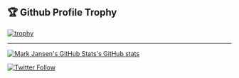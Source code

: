 
## 🏆 Github Profile Trophy


[![trophy](https://github-profile-trophy.vercel.app/?username=learn-more&theme=onedark&column=5)](https://github.com/ryo-ma/github-profile-trophy)

---

[![Mark Jansen's GitHub Stats's GitHub stats](https://github-readme-stats.vercel.app/api?username=learn-more&show_icons=true&theme=slateorange)](https://github.com/anuraghazra/github-readme-stats)

[![Twitter Follow](https://img.shields.io/twitter/follow/learn-more?logo=twitter&style=flat-square)](https://twitter.com/learn_more)


<!--
**learn-more/learn-more** is a ✨ _special_ ✨ repository because its `README.md` (this file) appears on your GitHub profile.

Here are some ideas to get you started:

- 🔭 I’m currently working on ...
- 🌱 I’m currently learning ...
- 👯 I’m looking to collaborate on ...
- 🤔 I’m looking for help with ...
- 💬 Ask me about ...
- 📫 How to reach me: ...
- 😄 Pronouns: ...
- ⚡ Fun fact: ...
-->
